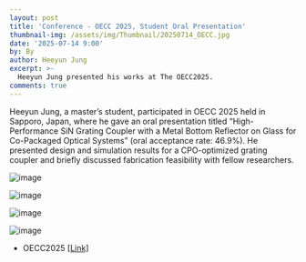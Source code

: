 ```yaml
---
layout: post
title: 'Conference - OECC 2025, Student Oral Presentation'
thumbnail-img: /assets/img/Thumbnail/20250714_OECC.jpg
date: '2025-07-14 9:00'
by: By
author: Heeyun Jung
excerpt: >-
  Heeyun Jung presented his works at The OECC2025.
comments: true
---
```



Heeyun Jung, a master’s student, participated in OECC 2025 held in Sapporo, Japan, where he gave an oral presentation titled “High-Performance SiN Grating Coupler with a Metal Bottom Reflector on Glass for Co-Packaged Optical Systems” (oral acceptance rate: 46.9%). He presented design and simulation results for a CPO-optimized grating coupler and briefly discussed fabrication feasibility with fellow researchers.

![image](https://github.com/user-attachments/assets/cdb88426-c405-46bb-8bb3-eaf3a0975cae)

![image](https://github.com/user-attachments/assets/bb0c2ecd-5dbf-49af-9e45-0b94e16c6b59)

![image](https://github.com/user-attachments/assets/cb586d3a-71b8-4ce2-8ea5-56d4e58b204e)

![image](https://github.com/user-attachments/assets/f4eee690-6fa0-48a5-9137-c05552db61b8)

- OECC2025 [[Link]](https://www.oeccpsc2025.org/index.html)
